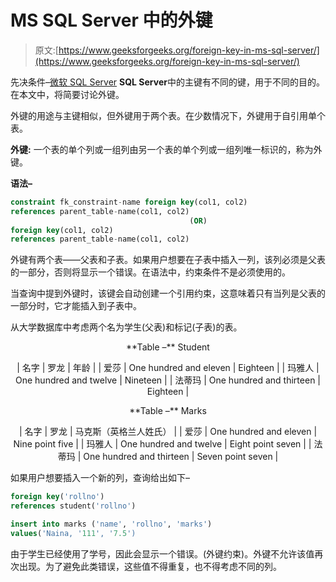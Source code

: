 # MS SQL Server 中的外键

> 原文:[https://www.geeksforgeeks.org/foreign-key-in-ms-sql-server/](https://www.geeksforgeeks.org/foreign-key-in-ms-sql-server/)

先决条件–[微软 SQL Server](https://www.geeksforgeeks.org/primary-key-in-ms-sql-server/)
**SQL Server**中的主键有不同的键，用于不同的目的。在本文中，将简要讨论外键。

外键的用途与主键相似，但外键用于两个表。在少数情况下，外键用于自引用单个表。

**外键:**
一个表的单个列或一组列由另一个表的单个列或一组列唯一标识的，称为外键。

**语法–**

```sql
constraint fk_constraint-name foreign key(col1, col2) 
references parent_table-name(col1, col2)
                                        (OR)
foreign key(col1, col2) 
references parent_table-name(col1, col2)
```

外键有两个表——父表和子表。如果用户想要在子表中插入一列，该列必须是父表的一部分，否则将显示一个错误。在语法中，约束条件不是必须使用的。

当查询中提到外键时，该键会自动创建一个引用约束，这意味着只有当列是父表的一部分时，它才能插入到子表中。

从大学数据库中考虑两个名为学生(父表)和标记(子表)的表。

<center>**Table –** Student

| 名字 | 罗龙 | 年龄 |
| 爱莎 | One hundred and eleven | Eighteen |
| 玛雅人 | One hundred and twelve | Nineteen |
| 法蒂玛 | One hundred and thirteen | Eighteen |

</center>

<center>
**Table –** Marks

| 名字 | 罗龙 | 马克斯（英格兰人姓氏） |
| 爱莎 | One hundred and eleven | Nine point five |
| 玛雅人 | One hundred and twelve | Eight point seven |
| 法蒂玛 | One hundred and thirteen | Seven point seven |

</center>

如果用户想要插入一个新的列，查询给出如下–

```sql
foreign key('rollno') 
references student('rollno')

insert into marks ('name', 'rollno', 'marks') 
values('Naina, '111', '7.5')
```

由于学生已经使用了学号，因此会显示一个错误。(外键约束)。外键不允许该值再次出现。为了避免此类错误，这些值不得重复，也不得考虑不同的列。